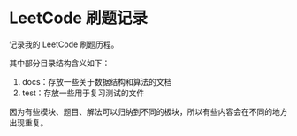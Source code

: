 # LeetCode 刷题记录

记录我的 LeetCode 刷题历程。

其中部分目录结构含义如下：

1. docs：存放一些关于数据结构和算法的文档
2. test：存放一些用于复习测试的文件

因为有些模块、题目、解法可以归纳到不同的板块，所以有些内容会在不同的地方出现重复。
